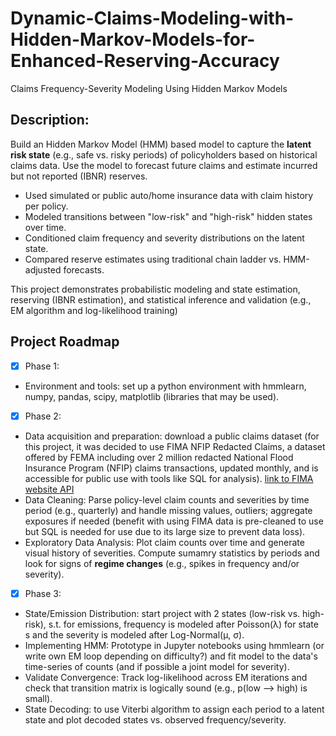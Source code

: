 # Dynamic-Claims-Modeling-with-Hidden-Markov-Models-for-Enhanced-Reserving-Accuracy
Claims Frequency-Severity Modeling Using Hidden Markov Models

## Description:
Build an Hidden Markov Model (HMM) based model to capture the **latent risk state** (e.g., safe vs. risky periods) of policyholders based on historical claims data. Use the model to forecast future claims and estimate incurred but not reported (IBNR) reserves.
* Used simulated or public auto/home insurance data with claim history per policy.
* Modeled transitions between "low-risk" and "high-risk" hidden states over time.
* Conditioned claim frequency and severity distributions on the latent state.
* Compared reserve estimates using traditional chain ladder vs. HMM-adjusted forecasts.

This project demonstrates probabilistic modeling and state estimation, reserving (IBNR estimation), and statistical inference and validation (e.g., EM algorithm and log-likelihood training)

## Project Roadmap
- [X] Phase 1:
* Environment and tools: set up a python environment with hmmlearn, numpy, pandas, scipy, matplotlib (libraries that may be used).
- [X] Phase 2:
* Data acquisition and preparation: download a public claims dataset (for this project, it was decided to use FIMA NFIP Redacted Claims, a dataset offered by FEMA including over 2 million redacted National Flood Insurance Program (NFIP) claims transactions, updated monthly, and is accessible for public use with tools like SQL for analysis).
[link to FIMA website API](https://www.fema.gov/openfema-data-page/fima-nfip-redacted-claims-v2)
* Data Cleaning: Parse policy-level claim counts and severities by time period (e.g., quarterly) and handle missing values, outliers; aggregate exposures if needed (benefit with using FIMA data is pre-cleaned to use but SQL is needed for use due to its large size to prevent data loss).
* Exploratory Data Analysis: Plot claim counts over time and generate visual history of severities. Compute sumamry statistics by periods and look for signs of **regime changes** (e.g., spikes in frequency and/or severity).
- [X] Phase 3:
* State/Emission Distribution: start project with 2 states (low-risk vs. high-risk), s.t. for emissions, frequency is modeled after Poisson(λ) for state s and the severity is modeled after Log-Normal(μ, σ).
* Implementing HMM: Prototype in Jupyter notebooks using hmmlearn (or write own EM loop depending on difficulty?) and fit model to the data's time-series of counts (and if possible a joint model for severity).
* Validate Convergence: Track log-likelihood across EM iterations and check that transition matrix is logically sound (e.g., p(low --> high) is small).
* State Decoding: to use Viterbi algorithm to assign each period to a latent state and plot decoded states vs. observed frequency/severity.
